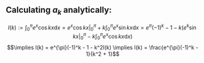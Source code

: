 ## Calculating $a_k$ analytically:
$$I(k) := \int_0^{\pi} e^x\cos{kx}\mathrm{d}x = e^x\cos{kx}|_0^{\pi} + k\int_0^{\pi}e^x\sin{kx}\mathrm{d}x = e^{\pi}(-1)^k - 1 - k(e^k\sin{kx}|_0^{\pi} - k\int_0^{\pi}e^x\cos{kx}\mathrm{d}x)$$ $$\implies I(k) = e^{\pi}(-1)^k - 1 - k^2I(k) \implies I(k) = \frac{e^{\pi}(-1)^k - 1}{k^2 + 1}$$
